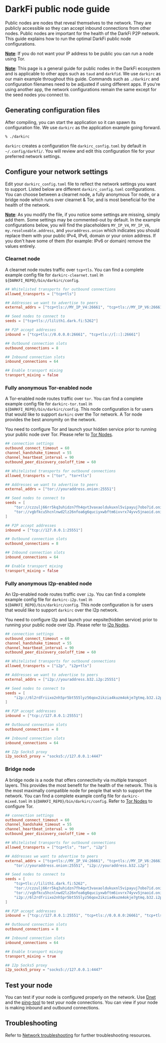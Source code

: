# DarkFi public node guide

Public nodes are nodes that reveal themselves to the network. They are publicly
accessible so they can accept inbound connections from other nodes.
Public nodes are important for the health of the DarkFi P2P network. This guide 
explains how to run the optimal DarkFi public node configurations.

<u><b>Note</b></u>: If you do not want your IP address to be public you can run 
a node using Tor.

<u><b>Note</b></u>: This page is a general guide for public nodes in the DarkFi 
ecosystem and is applicable to other apps such as `taud` and `darkfid`. We use 
`darkirc` as our main example throughout this guide. Commands such as `./darkirc`
and configuration filenames need to be adjusted if using different apps.
If you're using another app, the network configurations remain the same except 
for the seed nodes you connect to. 

## Generating configuration files

After compiling, you can start the application so it can spawn its configuration 
file. We use `darkirc` as the application example going forward.

```shell
% ./darkirc
```

`darkirc` creates a configuration file `darkirc_config.toml` by default in 
`~/.config/darkfi/`. You will review and edit this configuration file for your 
preferred network settings. 

## Configure your network settings

Edit your `darkirc_config.toml` file to reflect the network settings you want 
to support. Listed below are different `darkirc_config.toml` configurations. You 
can choose between a clearnet node, a fully anonymous Tor node, or a bridge 
node which runs over clearnet & Tor, and is most beneficial for the health of 
the network.

<u><b>Note</b></u>: As you modify the file, if you notice some settings are missing, 
simply add them. Some settings may be commented-out by default. In the example 
configurations below, you will find the placeholders `MY_IP_V4`, `MY_IP_V6`, 
`my.resolveable.address`, and `youraddress.onion` which indicates you should replace 
them with your public IPv4, IPv6, domain or your onion address. If you don't 
have some of them (for example: IPv6 or domain) remove the values entirely.

### Clearnet node

A clearnet node routes traffic over `tcp+tls`. You can find a complete example config 
file for `darkirc-clearnet.toml` in `${DARKFI_REPO}/bin/darkirc/config`.

```toml
## Whitelisted transports for outbound connections
allowed_transports = ["tcp+tls"]

## Addresses we want to advertise to peers
external_addrs = ["tcp+tls://MY_IP_V4:26661", "tcp+tls://MY_IP_V6:26661", "tcp+tls://my.resolveable.address:26661"]

## Seed nodes to connect to 
seeds = ["tcp+tls://lilith1.dark.fi:5262"]

## P2P accept addresses
inbound = ["tcp+tls://0.0.0.0:26661", "tcp+tls://[::]:26661"]

## Outbound connection slots
outbound_connections = 8

## Inbound connection slots
inbound_connections = 64

## Enable transport mixing
transport_mixing = false
```

### Fully anonymous Tor-enabled node

A Tor-enabled node routes traffic over `tor`. You can find a complete example config 
file for `darkirc-tor.toml` in `${DARKFI_REPO}/bin/darkirc/config`. This node 
configuration is for users that would like to support `darkirc` over the Tor 
network. A Tor node provides the best anonymity on the network.

You need to configure Tor and launch your hidden service prior to running your 
public node over Tor. Please refer to 
[Tor Nodes](tor-guide.md#inbound-node-settings).

```toml
## connection settings
outbound_connect_timeout = 60
channel_handshake_timeout = 55
channel_heartbeat_interval = 90
outbound_peer_discovery_cooloff_time = 60

## Whitelisted transports for outbound connections
allowed_transports = ["tor", "tor+tls"]

## Addresses we want to advertise to peers
external_addrs = ["tor://youraddress.onion:25551"]

## Seed nodes to connect to 
seeds = [
    "tor://czzulj66rr5kq3uhidzn7fh4qvt3vaxaoldukuxnl5vipayuj7obo7id.onion:5263",
    "tor://vgbfkcu5hcnlnwd2lz26nfoa6g6quciyxwbftm6ivvrx74yvv5jnaoid.onion:5273",
]

## P2P accept addresses
inbound = ["tcp://127.0.0.1:25551"]

## Outbound connection slots
outbound_connections = 8

## Inbound connection slots
inbound_connections = 64

## Enable transport mixing
transport_mixing = false
```

### Fully anonymous I2p-enabled node

An I2p-enabled node routes traffic over `i2p`. You can find a complete example config
file for `darkirc-i2p.toml` in `${DARKFI_REPO}/bin/darkirc/config`. This node
configuration is for users that would like to support `darkirc` over the I2p
network.

You need to configure I2p and launch your eepsite(hidden service) prior to running your
public node over I2p. Please refer to
[I2p Nodes](i2p-guide.md#inbound-node-settings).

```toml
## connection settings
outbound_connect_timeout = 60
channel_handshake_timeout = 55
channel_heartbeat_interval = 90
outbound_peer_discovery_cooloff_time = 60

## Whitelisted transports for outbound connections
allowed_transports = ["i2p", "i2p+tls"]

## Addresses we want to advertise to peers
external_addrs = ["i2p://youraddress.b32.i2p:25551"]

## Seed nodes to connect to
seeds = [
    "i2p://6l2rdfriixo2nh5pr5bt555lyz56qox2ikzia4kuzm4okje7gtmq.b32.i2p:5262"
]

## P2P accept addresses
inbound = ["tcp://127.0.0.1:25551"]

## Outbound connection slots
outbound_connections = 8

## Inbound connection slots
inbound_connections = 64

## I2p Socks5 proxy
i2p_socks5_proxy = "socks5://127.0.0.1:4447"
```

### Bridge node

A bridge node is a node that offers connectivity via multiple transport layers. 
This provides the most benefit for the health of the network. This is the most 
maximally compatible node for people that wish to support the network. You can 
find a complete example config file for `darkirc-mixed.toml` in 
`${DARKFI_REPO}/bin/darkirc/config`. Refer to 
[Tor Nodes](tor-guide.md#inbound-node-settings) to configure Tor.

<!-- TODO: replace the i2p seed address with an official one-->
```toml
## connection settings
outbound_connect_timeout = 60
channel_handshake_timeout = 55
channel_heartbeat_interval = 90
outbound_peer_discovery_cooloff_time = 60

## Whitelisted transports for outbound connections
allowed_transports = ["tcp+tls", "tor", "i2p"]

## Addresses we want to advertise to peers
external_addrs = ["tcp+tls://MY_IP_V4:26661", "tcp+tls://MY_IP_V6:26661", "tcp+tls://my.resolveable.address:26661",
    "tor://youraddress.onion:25551", "i2p://youraddress.b32.i2p"]

## Seed nodes to connect to 
seeds = [
    "tcp+tls://lilith1.dark.fi:5262",
    "tor://czzulj66rr5kq3uhidzn7fh4qvt3vaxaoldukuxnl5vipayuj7obo7id.onion:5263",
    "tor://vgbfkcu5hcnlnwd2lz26nfoa6g6quciyxwbftm6ivvrx74yvv5jnaoid.onion:5273",
    "i2p://6l2rdfriixo2nh5pr5bt555lyz56qox2ikzia4kuzm4okje7gtmq.b32.i2p:5262"
]

## P2P accept addresses
inbound = ["tcp://127.0.0.1:25551", "tcp+tls://0.0.0.0:26661", "tcp+tls://[::]:26661"]

## Outbound connection slots
outbound_connections = 8

## Inbound connection slots
inbound_connections = 64

## Enable transport mixing
transport_mixing = true

## I2p Socks5 proxy
i2p_socks5_proxy = "socks5://127.0.0.1:4447"
```

## Test your node

You can test if your node is configured properly on the network. Use 
[Dnet](../../learn/dchat/network-tools/using-dnet.md) and the
[ping-tool](../network-troubleshooting.md#ping-tool) to test your node
connections. You can view if your node is making inbound and outbound connections.

## Troubleshooting

Refer to [Network troubleshooting](../network-troubleshooting.md)
for further troubleshooting resources.
